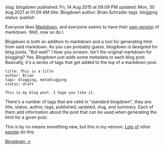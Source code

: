 slug: blogdown
published: Fri, 14 Aug 2015 at 09:09 PM
updated: Mon, 30 Aug 2021 at 01:09 AM
title: Blogdown
author: Brian Schrader
tags: blogging
status: publish

Everyone likes [Markdown][md], and everyone seems to have their [own
version][v] of markdown. Well, now so do I.

Blogdown is both an addition to markdown and a tool for generating html from
said markdown. As you can probably guess, blogdown is designed for blog posts.
"But wait!" I hear you scream. Isn't the original markdown for blogging? Yes.
Blogdown just adds some metadata to each blog post. Basically, it's a series of
tags that get added to the top of a markdown post.

    title: This is a title
    author: Brian
    tags: blogging, metablogging
    status: draft

    This is my blog post. I hope you like it.

There's a number of tags that are valid in "standard blogdown", they are: title, status, author, tags, published, updated, slug, and summary. Each of them add information about the post that can be used when generating the html for a given post.

This is by no means something new, but this is my version. [Lots][1] [of][2] other [people][3] do this.

[Blogdown &#8594;](https://github.com/Sonictherocketman/blogdown)

[md]: http://daringfireball.net/projects/markdown/ 
[v]: http://www.plaintextadventure.com/ref/KukkMarkdownRef.html#markdown-variants
[1]: http://www.caseyliss.com
[2]: http://www.marco.org
[3]: http://daringfireball.net
 
